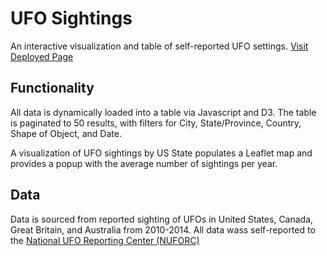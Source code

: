 # UFO Sightings
An interactive visualization and table of self-reported UFO settings.
[Visit Deployed Page](https://calderon0423.github.io/javascript-github.io/)

## Functionality
All data is dynamically loaded into a table via Javascript and D3. The table is paginated to 50 results, with filters for City, State/Province, Country, Shape of Object, and Date.

A visualization of UFO sightings by US State populates a Leaflet map and provides a popup with the average number of sightings per year.

## Data
Data is sourced from reported sighting of UFOs in United States, Canada, Great Britain, and Australia from 2010-2014. All data wass self-reported to the 
[National UFO Reporting Center (NUFORC)](http://www.nuforc.org/ "National UFO Reporting Center (NUFORC)")

